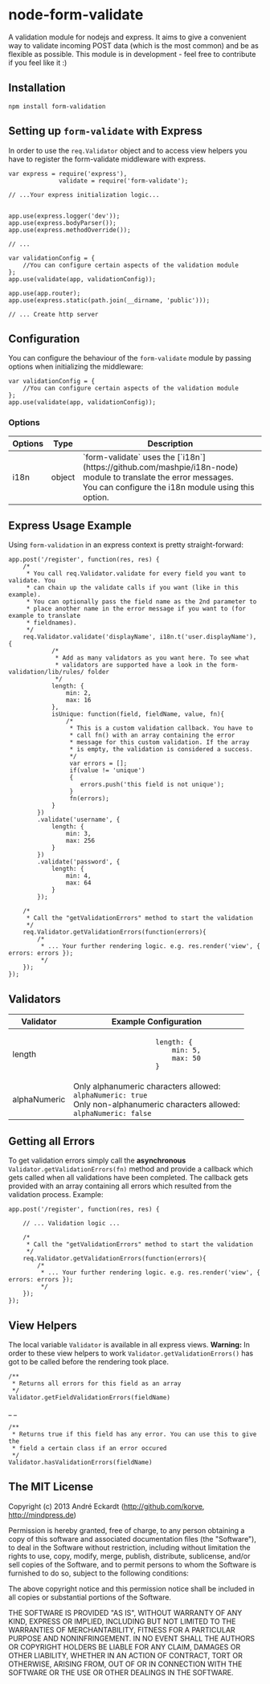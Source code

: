 # node-form-validate

A validation module for nodejs and express. It aims to give a convenient way to validate incoming POST data (which is the most common) and be as flexible as possible. This module is in development - feel free to contribute if you feel like it :)

## Installation
    npm install form-validation
    
 
## Setting up `form-validate` with Express
In order to use the `req.Validator` object and to access view helpers you have to register the form-validate middleware with express. 

    var express = require('express'),
                  validate = require('form-validate');
                  
    // ...Your express initialization logic...
    
    
    app.use(express.logger('dev'));
	app.use(express.bodyParser());
	app.use(express.methodOverride());
    
    // ...
	
	var validationConfig = {
    	//You can configure certain aspects of the validation module
	};
	app.use(validate(app, validationConfig));
        
	app.use(app.router);
	app.use(express.static(path.join(__dirname, 'public')));
    
    // ... Create http server

## Configuration
You can configure the behaviour of the `form-validate` module by passing options when initializing the middleware:

	var validationConfig = {
    	//You can configure certain aspects of the validation module
	};
	app.use(validate(app, validationConfig));
### Options

<table>
	<thead>
      <tr>
          <th>Options</th>
          <th>Type</th>
          <th>Description</th>
      </tr>
    </thead>
    <tbody>
    	<tr>
        	<td>i18n</td>
        	<td>object</td>
        	<td>`form-validate` uses the [`i18n`](https://github.com/mashpie/i18n-node) module to translate the error messages. <br>You can configure the i18n module using this option.</td>
        </tr>
    </tbody>
</table>

## Express Usage Example

Using `form-validation` in an express context is pretty straight-forward:

    app.post('/register', function(res, res) {
        /*
         * You call req.Validator.validate for every field you want to validate. You
         * can chain up the validate calls if you want (like in this example).
         * You can optionally pass the field name as the 2nd parameter to
         * place another name in the error message if you want to (for example to translate 
         * fieldnames).
         */
        req.Validator.validate('displayName', i18n.t('user.displayName'), {
                /*
                 * Add as many validators as you want here. To see what 
                 * validators are supported have a look in the form-validation/lib/rules/ folder
                 */
                length: {
                    min: 2,
                    max: 16
                },
                isUnique: function(field, fieldName, value, fn){
                    /*
                     * This is a custom validation callback. You have to
                     * call fn() with an array containing the error 
                     * message for this custom validation. If the array
                     * is empty, the validation is considered a success.
                     */
                     var errors = [];
                     if(value != 'unique')
                     {
                        errors.push('this field is not unique');
                     }
                     fn(errors); 
                }
            })
            .validate('username', {
                length: {
                    min: 3,
                    max: 256
                }
            })
            .validate('password', {
                length: {
                    min: 4,
                    max: 64
                }
            });
        
        /*
         * Call the "getValidationErrors" method to start the validation
         */
        req.Validator.getValidationErrors(function(errors){
            /*
             * ... Your further rendering logic. e.g. res.render('view', { errors: errors });
             */
        });
    });    

## Validators

<table>
    <thead>
      <tr>
          <th>Validator</th>
          <th>Example Configuration</th>
      </tr>
    </thead>
    <tbody>
    	<tr>
        	<td>length</td>
        	<td>
                <code>
                    length: {
                        min: 5,
                        max: 50
                    }
                </code>
            </td>
        </tr>
        <tr>
        	<td>alphaNumeric</td>
        	<td>
            	Only alphanumeric characters allowed:
                <br>
                <code>alphaNumeric: true</code><br>
                Only non-alphanumeric characters allowed:<br>
                <code>alphaNumeric: false</code>
            </td>
        </tr>
    </tbody>
</table>

## Getting all Errors
To get validation errors simply call the **asynchronous** `Validator.getValidationErrors(fn)` method and provide a callback which gets called when all validations have been completed. The callback gets provided with an array containing all errors which resulted from the validation process.
Example:

	app.post('/register', function(res, res) {
        
        // ... Validation logic ... 
        
        /*
         * Call the "getValidationErrors" method to start the validation
         */
        req.Validator.getValidationErrors(function(errors){
            /*
             * ... Your further rendering logic. e.g. res.render('view', { errors: errors });
             */
        });
    });    

## View Helpers
The local variable `Validator` is available in all express views. **Warning:** In order to these view helpers to work `Validator.getValidationErrors()` has got to be called before the rendering took place.

	/**
     * Returns all errors for this field as an array
     */
    Validator.getFieldValidationErrors(fieldName)

_ _
	
    /**
     * Returns true if this field has any error. You can use this to give the
     * field a certain class if an error occured
     */
    Validator.hasValidationErrors(fieldName)

## The MIT License

Copyright (c) 2013 André Eckardt (http://github.com/korve, http://mindpress.de)

Permission is hereby granted, free of charge, to any person obtaining a copy
of this software and associated documentation files (the "Software"), to deal
in the Software without restriction, including without limitation the rights
to use, copy, modify, merge, publish, distribute, sublicense, and/or sell
copies of the Software, and to permit persons to whom the Software is
furnished to do so, subject to the following conditions:

The above copyright notice and this permission notice shall be included in
all copies or substantial portions of the Software.

THE SOFTWARE IS PROVIDED "AS IS", WITHOUT WARRANTY OF ANY KIND, EXPRESS OR
IMPLIED, INCLUDING BUT NOT LIMITED TO THE WARRANTIES OF MERCHANTABILITY,
FITNESS FOR A PARTICULAR PURPOSE AND NONINFRINGEMENT. IN NO EVENT SHALL THE
AUTHORS OR COPYRIGHT HOLDERS BE LIABLE FOR ANY CLAIM, DAMAGES OR OTHER
LIABILITY, WHETHER IN AN ACTION OF CONTRACT, TORT OR OTHERWISE, ARISING FROM,
OUT OF OR IN CONNECTION WITH THE SOFTWARE OR THE USE OR OTHER DEALINGS IN
THE SOFTWARE.